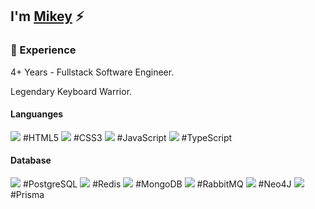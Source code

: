 ## I'm [Mikey](https://mikey.software) ⚡


### 💼 Experience
4+ Years - Fullstack Software Engineer.

Legendary Keyboard Warrior.

#### Languanges
<img src="https://img.shields.io/badge/HTML5-E34F26?style=for-the-badge&logo=html5&logoColor=white" /> #HTML5
<img src="https://img.shields.io/badge/CSS3-1572B6?style=for-the-badge&logo=css3&logoColor=white" /> #CSS3
<img src="https://img.shields.io/badge/JavaScript-F7DF1E?style=for-the-badge&logo=javascript&logoColor=black" /> #JavaScript
<img src="https://img.shields.io/badge/TypeScript-007ACC?style=for-the-badge&logo=typescript&logoColor=white" /> #TypeScript

#### Database
<img src="https://img.shields.io/badge/PostgreSQL-316192?style=for-the-badge&logo=postgresql&logoColor=white" /> #PostgreSQL
<img src="https://img.shields.io/badge/redis-%23DD0031.svg?&style=for-the-badge&logo=redis&logoColor=white" /> #Redis
<img src="https://img.shields.io/badge/MongoDB-4EA94B?style=for-the-badge&logo=mongodb&logoColor=white" /> #MongoDB
<img src="https://img.shields.io/badge/rabbitmq-%23FF6600.svg?&style=for-the-badge&logo=rabbitmq&logoColor=white" /> #RabbitMQ
<img src="https://img.shields.io/badge/Neo4j-018bff?style=for-the-badge&logo=neo4j&logoColor=white" /> #Neo4J
<img src="https://img.shields.io/badge/prisma-1B222D?style=for-the-badge&logo=prisma&logoColor=white" /> #Prisma

<!-- ### 💻 Technologies
- Front-end Development: **HTML5, CSS3, Javascript, Sass, React, Redux, NextJS, Vue, Vuex, Nuxt**
- Back-end Development: **NodeJS, Express, MongoDB, Mongoose, PostgreSQL, Sequelize, Redis**
- Mobile Development: **React Native, Apache Cordova, PhoneGap**
- Developement Operations: **Linux, Ubuntu, Nginx, Apache, Digital Ocean**
- Tooling & Scripting: **Python3, Strapi**

### 📬 Find Me  -->
